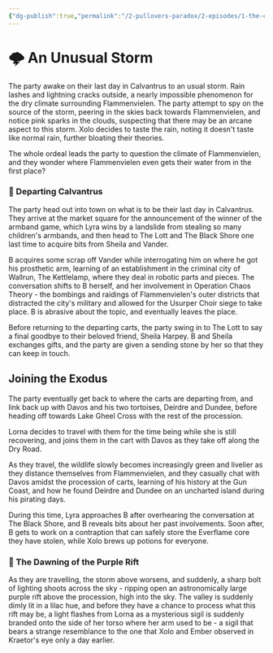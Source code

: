 ```yaml
---
{"dg-publish":true,"permalink":"/2-pullovers-paradox/2-episodes/1-the-calvantrus-convergence/sessions/session-5-the-pullovers-paradox/","created":"2025-09-16T13:26:28.999+02:00","updated":"2025-10-03T14:44:26.788+02:00"}
---
```



# 🌩️ An Unusual Storm

The party awake on their last day in Calvantrus to an usual storm. Rain lashes and lightning cracks outside, a nearly impossible phenomenon for the dry climate surrounding Flammenvielen. The party attempt to spy on the source of the storm, peering in the skies back towards Flammenvielen, and notice pink sparks in the clouds, suspecting that there may be an arcane aspect to this storm. Xolo decides to taste the rain, noting it doesn't taste like normal rain, further bloating their theories.

The whole ordeal leads the party to question the climate of Flammenvielen, and they wonder where Flammenvielen even gets their water from in the first place?
### 👋 Departing Calvantrus

The party head out into town on what is to be their last day in Calvantrus. They arrive at the market square for the announcement of the winner of the armband game, which Lyra wins by a landslide from stealing so many children's armbands, and then head to The Lott and The Black Shore one last time to acquire bits from Sheila and Vander.

B acquires some scrap off Vander while interrogating him on where he got his prosthetic arm, learning of an establishment in the criminal city of Wallrun, The Kettlelamp, where they deal in robotic parts and pieces. The conversation shifts to B herself, and her involvement in Operation Chaos Theory - the bombings and raidings of Flammenvielen's outer districts that distracted the city's military and allowed for the Usurper Choir siege to take place. B is abrasive about the topic, and eventually leaves the place.

Before returning to the departing carts, the party swing in to The Lott to say a final goodbye to their beloved friend, Sheila Harpey. B and Sheila exchanges gifts, and the party are given a sending stone by her so that they can keep in touch.
## Joining the Exodus

The party eventually get back to where the carts are departing from, and link back up with Davos and his two tortoises, Deirdre and Dundee, before heading off towards Lake Gheel Cross with the rest of the procession.

Lorna decides to travel with them for the time being while she is still recovering, and joins them in the cart with Davos as they take off along the Dry Road.

As they travel, the wildlife slowly becomes increasingly green and livelier as they distance themselves from Flammenvielen, and they casually chat with Davos amidst the procession of carts, learning of his history at the Gun Coast, and how he found Deirdre and Dundee on an uncharted island during his pirating days.

During this time, Lyra approaches B after overhearing the conversation at The Black Shore, and B reveals bits about her past involvements. Soon after, B gets to work on a contraption that can safely store the Everflame core they have stolen, while Xolo brews up potions for everyone.
### 🌌 The Dawning of the Purple Rift

As they are travelling, the storm above worsens, and suddenly, a sharp bolt of lighting shoots across the sky - ripping open an astronomically large purple rift above the procession, high into the sky. The valley is suddenly dimly lit in a lilac hue, and before they have a chance to process what this rift may be, a light flashes from Lorna as a mysterious sigil is suddenly branded onto the side of her torso where her arm used to be - a sigil that bears a strange resemblance to the one that Xolo and Ember observed in Kraetor's eye only a day earlier.